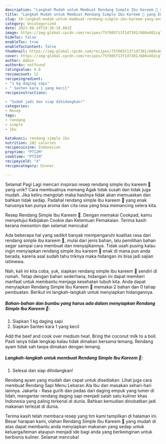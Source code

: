 ```yaml
---
description: "Langkah Mudah untuk Membuat Rendang Simple Ibu Kareem 🤙 yang Enak"
title: "Langkah Mudah untuk Membuat Rendang Simple Ibu Kareem 🤙 yang Enak"
slug: 50-langkah-mudah-untuk-membuat-rendang-simple-ibu-kareem-yang-enak
category: Uncategorized
date: 2022-08-24T19:36:18.663Z
image: https://img-global.cpcdn.com/recipes/75f085f13f1d7301/680x482cq70/rendang-simple-ibu-kareem-foto-resep-utama.jpg
hideToc: false
enableToc: true
enableTocContent: false
thumbnail: https://img-global.cpcdn.com/recipes/75f085f13f1d7301/680x482cq70/rendang-simple-ibu-kareem-foto-resep-utama.jpg
cover: https://img-global.cpcdn.com/recipes/75f085f13f1d7301/680x482cq70/rendang-simple-ibu-kareem-foto-resep-utama.jpg
author: Admin
authorAv: notfound
ratingvalue: 4.8
reviewcount: 12
recipeingredient:
- "1 kg daging sapi"
- " Santen kara 1 yang kecil"
recipeinstructions:

- "Sudah jadi dan siap dihidangkan!"
categories:
- Resep
tags:
- rendang
- simple
- ibu

katakunci: rendang simple ibu 
nutrition: 182 calories
recipecuisine: Indonesian
preptime: "PT12M"
cooktime: "PT31M"
recipeyield: "4"
recipecategory: Dinner

---
```



Selamat Pagi Lagi mencari inspirasi resep rendang simple ibu kareem 🤙 yang unik? Cara membuatnya memang Agak tidak susah dan tidak juga mudah. Jika keliru mengolah maka hasilnya tidak akan memuaskan dan bahkan tidak sedap. Padahal rendang simple ibu kareem 🤙 yang enak harusnya kan punya aroma dan cita rasa yang bisa memancing selera kita.


Resep Rendang Simple Ibu Kareem 🤙. Dengan memakai Cookpad, kamu menyetujui Kebijakan Cookie dan Ketentuan Pemakaian. Terima kasih kerana menonton dan selamat mencuba!

Ada beberapa hal yang sedikit banyak mempengaruhi kualitas rasa dari rendang simple ibu kareem 🤙, mulai dari jenis bahan, lalu pemilihan bahan segar sampai cara membuat dan menyajikannya. Tidak usah pusing kalau ingin menyiapkan rendang simple ibu kareem 🤙 enak di mana pun anda berada, karena asal sudah tahu triknya maka hidangan ini bisa jadi sajian istimewa.


Nah, kali ini kita coba, yuk, siapkan rendang simple ibu kareem 🤙 sendiri di rumah. Tetap dengan bahan sederhana, hidangan ini dapat memberi manfaat untuk membantu menjaga kesehatan tubuh kita. Anda dapat menyiapkan Rendang Simple Ibu Kareem 🤙 memakai 2 bahan dan 0 tahap pembuatan. Berikut ini langkah-langkah untuk menyiapkan hidangannya.

<!--inarticleads1-->

##### Bahan-bahan dan bumbu yang harus ada dalam menyiapkan Rendang Simple Ibu Kareem 🤙:

1. Siapkan 1 kg daging sapi
1. Siapkan  Santen kara 1 yang kecil


Add the beef and cook over medium heat. Bring the coconut milk to a boil. Pasti ianya tidak lengkap kalau tidak dimakan bersama lemang. Rendang ayam tidak sah tanpa dimakan dengan lemang. 

<!--inarticleads2-->

##### Langkah-langkah untuk membuat Rendang Simple Ibu Kareem 🤙:


1. Selesai dan siap dihidangkan!

Rendang ayam yang mudah dan cepat untuk disediakan. Lihat juga cara membuat Rendang Sapi Menu Lebaran Ala Ibu dan masakan sehari-hari lainnya. Jakarta - Rasa gurih dan pedas dari daging empuk yang lumer di lidah, mengantar rendang daging sapi menjadi salah satu kuliner khas Indonesia yang paling terkenal di dunia. Bahkan kemudian dinobatkan jadi makanan terlezat di dunia. 

Terima kasih telah membaca resep yang tim kami tampilkan di halaman ini. Besar harapan kami, olahan Rendang Simple Ibu Kareem 🤙 yang mudah di atas dapat membantu anda menyiapkan makanan yang sedap untuk keluarga/teman ataupun menjadi ide bagi anda yang berkeinginan untuk berbisnis kuliner. Selamat mencoba!
